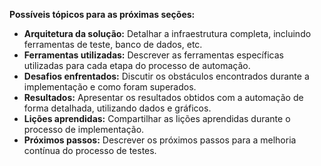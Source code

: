 **Possíveis tópicos para as próximas seções:**

- **Arquitetura da solução:** Detalhar a infraestrutura completa, incluindo ferramentas de teste, banco de dados, etc.
- **Ferramentas utilizadas:** Descrever as ferramentas específicas utilizadas para cada etapa do processo de automação.
- **Desafios enfrentados:** Discutir os obstáculos encontrados durante a implementação e como foram superados.
- **Resultados:** Apresentar os resultados obtidos com a automação de forma detalhada, utilizando dados e gráficos.
- **Lições aprendidas:** Compartilhar as lições aprendidas durante o processo de implementação.
- **Próximos passos:** Descrever os próximos passos para a melhoria contínua do processo de testes.